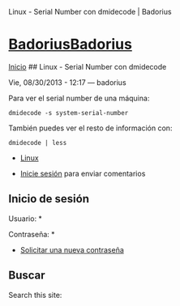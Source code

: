 





Linux - Serial Number con dmidecode | Badorius


















# [BadoriusBadorius](/ "Badorius")

 
 

[Inicio](/) ## Linux - Serial Number con dmidecode

 

Vie, 08/30/2013 - 12:17 — badorius

Para ver el serial number de una máquina:  

 `dmidecode -s system-serial-number`


También puedes ver el resto de información con:  

 `dmidecode | less`





* [Linux](/?q=taxonomy/term/2)


* [Inicie sesión](/?q=user/login&destination=comment%2Freply%2F82%23comment-form) para enviar comentarios





 


## Inicio de sesión




Usuario: *



Contraseña: *



* [Solicitar una nueva contraseña](/?q=user/password "Solicita una contraseña nueva por correo electrónico.")






## Buscar





Search this site: 










 




